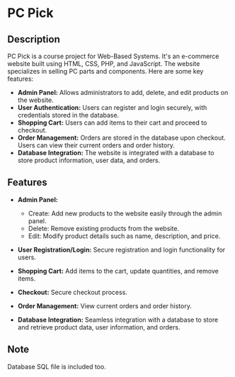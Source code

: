 # PC Pick

## Description

PC Pick is a course project for Web-Based Systems. It's an e-commerce website built using HTML, CSS, PHP, and JavaScript. The website specializes in selling PC parts and components. Here are some key features:

- **Admin Panel:** Allows administrators to add, delete, and edit products on the website.
- **User Authentication:** Users can register and login securely, with credentials stored in the database.
- **Shopping Cart:** Users can add items to their cart and proceed to checkout.
- **Order Management:** Orders are stored in the database upon checkout. Users can view their current orders and order history.
- **Database Integration:** The website is integrated with a database to store product information, user data, and orders.

## Features

- **Admin Panel:**
  - Create: Add new products to the website easily through the admin panel.
  - Delete: Remove existing products from the website.
  - Edit: Modify product details such as name, description, and price.

- **User Registration/Login:** Secure registration and login functionality for users.
- **Shopping Cart:** Add items to the cart, update quantities, and remove items.
- **Checkout:** Secure checkout process.
- **Order Management:** View current orders and order history.
- **Database Integration:** Seamless integration with a database to store and retrieve product data, user information, and orders.

## Note

Database SQL file is included too.
